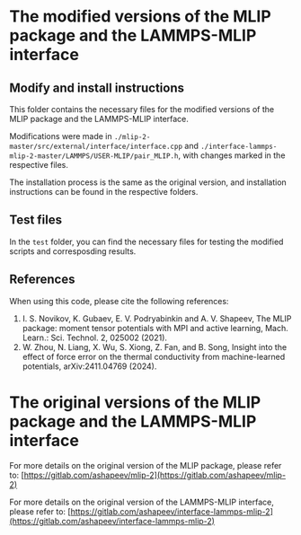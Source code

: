 # The modified versions of the MLIP package and the LAMMPS-MLIP interface

## Modify and install instructions
This folder contains the necessary files for the modified versions of the MLIP package and the LAMMPS-MLIP interface. 

Modifications were made in `./mlip-2-master/src/external/interface/interface.cpp` and `./interface-lammps-mlip-2-master/LAMMPS/USER-MLIP/pair_MLIP.h`, with changes marked in the respective files.

The installation process is the same as the original version, and installation instructions can be found in the respective folders.

## Test files

In the `test` folder, you can find the necessary files for testing the modified scripts and corresposding results.

## References

When using this code, please cite the following references:
1. I. S. Novikov, K. Gubaev, E. V. Podryabinkin and A. V. Shapeev, The MLIP package: moment tensor potentials with MPI and active learning, Mach. Learn.: Sci. Technol. 2, 025002 (2021).
2. W. Zhou, N. Liang, X. Wu, S. Xiong, Z. Fan, and B. Song, Insight into the effect of force error on the thermal conductivity from machine-learned potentials, arXiv:2411.04769 (2024).


# The original versions of the MLIP package and the LAMMPS-MLIP interface
For more details on the original version of the MLIP package, please refer to:
[https://gitlab.com/ashapeev/mlip-2](https://gitlab.com/ashapeev/mlip-2)

For more details on the original version of the LAMMPS-MLIP interface, please refer to:
[https://gitlab.com/ashapeev/interface-lammps-mlip-2](https://gitlab.com/ashapeev/interface-lammps-mlip-2)

